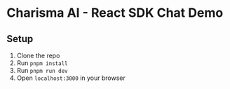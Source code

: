 # Charisma AI - React SDK Chat Demo

## Setup

1. Clone the repo
2. Run `pnpm install`
3. Run `pnpm run dev`
4. Open `localhost:3000` in your browser
